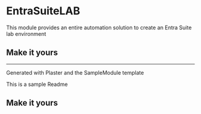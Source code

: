# EntraSuiteLAB

This module provides an entire automation solution to create an Entra Suite lab environment

## Make it yours

---
Generated with Plaster and the SampleModule template


This is a sample Readme

## Make it yours
